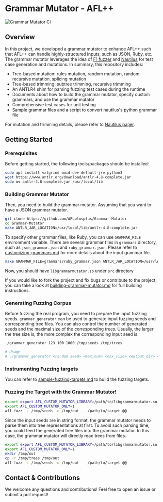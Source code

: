 # Grammar Mutator - AFL++

![Grammar Mutator CI](https://github.com/AFLplusplus/Grammar-Mutator/workflows/Grammar%20Mutator%20CI/badge.svg)

## Overview

In this project, we developed a grammar mutator to enhance AFL++ such that AFL++ can handle highly-structured inputs, such as JSON, Ruby, etc. The grammar mutator leverages the idea of [F1 fuzzer](https://github.com/vrthra/F1) and [Nautilus](https://github.com/nautilus-fuzz/nautilus) for test case generation and mutations. In summary, this repository includes:

- Tree-based mutation: rules mutation, random mutation, random recursive mutation, splicing mutation
- Tree-based trimming: subtree trimming, recursive trimming
- An ANTLR4 shim for parsing fuzzing test cases during the runtime
- Documents about how to build the grammar mutator, specify custom grammars, and use the grammar mutator
- Comprehensive test cases for unit testing
- Sample grammar files and a script to convert nautilus's python grammar file

For mutation and trimming details, please refer to [Nautilus paper](https://www.syssec.ruhr-uni-bochum.de/media/emma/veroeffentlichungen/2018/12/17/NDSS19-Nautilus.pdf).

## Getting Started

### Prerequisites

Before getting started, the following tools/packages should be installed:

```bash
sudo apt install valgrind uuid-dev default-jre python3
wget https://www.antlr.org/download/antlr-4.8-complete.jar
sudo mv antlr-4.8-complete.jar /usr/local/lib
```

### Building Grammar Mutator

Then, you need to build the grammar mutator. Assuming that you want to have a JSON grammar mutator.

```bash
git clone https://github.com/AFLplusplus/Grammar-Mutator
cd Grammar-Mutator
make ANTLR_JAR_LOCATION=/usr/local/lib/antlr-4.8-complete.jar
```

To specify other grammar files, like Ruby, you can use `GRAMMAR_FILE` environment variable.
There are several grammar files in `grammars` directory, such as `json_grammar.json` and `ruby_grammar.json`.
Please refer to [customizing-grammars.md](doc/customizing-grammars.md) for more details about the input grammar file.

```bash
make GRAMMAR_FILE=grammars/ruby_grammar.json ANTLR_JAR_LOCATION=/usr/local/lib/antlr-4.8-complete.jar
```

Now, you should have `libgrammarmutator.so` under `src` directory

If you would like to fork the project and fix bugs or contribute to the project, you can take a look at [building-grammar-mutator.md](doc/building-grammar-mutator.md) for full building instructions.

### Generating Fuzzing Corpus

Before fuzzing the real program, you need to prepare the input fuzzing seeds.
`grammar_generator` can be used to generate input fuzzing seeds and corresponding tree files.
You can also control the number of generated seeds and the maximal size of the corresponding trees.
Usually, the larger the tree size is, the more complex the corresponding input seed is.

```bash
./grammar_generator 123 100 1000 /tmp/seeds /tmp/trees

# Usage
# ./grammar_generator <random seed> <max_num> <max_size> <output_dir> <tree_output_dir>
```

### Instrumenting Fuzzing targets

You can refer to [sample-fuzzing-targets.md](doc/sample-fuzzing-targets.md) to build the fuzzing targets.

### Fuzzing the Target with the Grammar Mutator!

```bash
export export AFL_CUSTOM_MUTATOR_LIBRARY=/path/to/libgrammarmutator.so
export AFL_CUSTOM_MUTATOR_ONLY=1
afl-fuzz -i /tmp/seeds -o /tmp/out -- /path/to/target @@
```

Since the input seeds are in string format, the grammar mutator needs to parse them into tree representations at first.
To avoid such parsing time, you could feed the generated tree files into the grammar mutator.
In this case, the grammar mutator will directly read trees from files.

```bash
export export AFL_CUSTOM_MUTATOR_LIBRARY=/path/to/libgrammarmutator.so
export AFL_CUSTOM_MUTATOR_ONLY=1
mkdir /tmp/out
cp -r /tmp/trees /tmp/out
afl-fuzz -i /tmp/seeds -o /tmp/out -- /path/to/target @@
```

## Contact & Contributions

We welcome any questions and contributions! Feel free to open an issue or submit a pull request!
